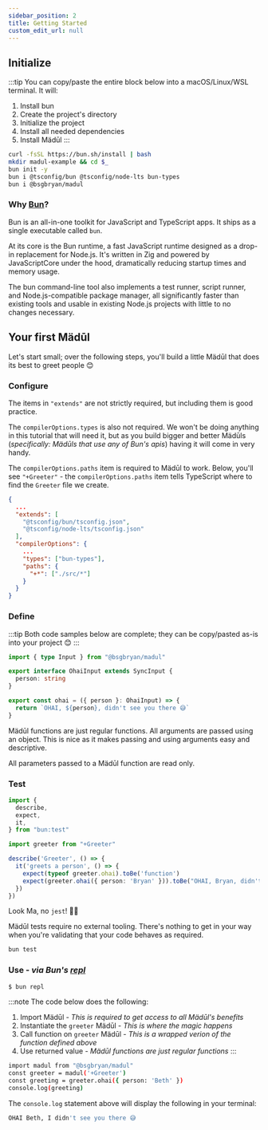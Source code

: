 ```yaml
---
sidebar_position: 2
title: Getting Started
custom_edit_url: null
---
```


## Initialize
:::tip
You can copy/paste the entire block below into a macOS/Linux/WSL terminal. It will:

1. Install bun
1. Create the project's directory
1. Initialize the project
1. Install all needed dependencies
1. Install Mädūl
:::

```bash showLineNumbers
curl -fsSL https://bun.sh/install | bash
mkdir madul-example && cd $_
bun init -y
bun i @tsconfig/bun @tsconfig/node-lts bun-types
bun i @bsgbryan/madul
```

### Why [Bun](https://bun.sh)?

Bun is an all-in-one toolkit for JavaScript and TypeScript apps. It ships as a single executable called `bun​`.

At its core is the Bun runtime, a fast JavaScript runtime designed as a drop-in replacement for Node.js. It's written in Zig and powered by JavaScriptCore under the hood, dramatically reducing startup times and memory usage.

The bun​ command-line tool also implements a test runner, script runner, and Node.js-compatible package manager, all significantly faster than existing tools and usable in existing Node.js projects with little to no changes necessary.

## Your first Mädūl

Let's start small; over the following steps, you'll build a little Mädūl that does its best to greet people 😊

### Configure

The items in `"extends"` are not strictly required, but including them is good practice.

The `compilerOptions.types` is also not required. We won't be doing anything in this tutorial that will need it, but as you build bigger and better Mädūls (*specifically: Mädūls that use any of Bun's apis*) having it will come in very handy.

The `compilerOptions.paths` item is required to Mädūl to work. Below, you'll see `"+Greeter"` - the `compilerOptions.paths` item tells TypeScript where to find the `Greeter` file we create.

```json title="madul-example/tsconfig.json"
{
  ...
  "extends": [
    "@tsconfig/bun/tsconfig.json",
    "@tsconfig/node-lts/tsconfig.json"
  ],
  "compilerOptions": {
    ...
    "types": ["bun-types"],
    "paths": {
      "+*": ["./src/*"]
    }
  }
}
```

### Define

:::tip
Both code samples below are complete; they can be copy/pasted as-is into your project 😊
:::

```typescript title="madul-example/src/Greeter.ts"
import { type Input } from "@bsgbryan/madul"

export interface OhaiInput extends SyncInput {
  person: string
}

export const ohai = ({ person }: OhaiInput) => {
  return `OHAI, ${person}, didn't see you there 😅`
}
```

Mädūl functions are just regular functions. All arguments are passed using an object. This is nice as it makes passing and using arguments easy and descriptive.

All parameters passed to a Mädūl function are read only.

### Test

```typescript title="madul-example/test/Greeter.test.ts"
import {
  describe,
  expect,
  it,
} from "bun:test"

import greeter from "+Greeter"

describe('Greeter', () => {
  it('greets a person', () => {
    expect(typeof greeter.ohai).toBe('function')
    expect(greeter.ohai({ person: 'Bryan' })).toBe("OHAI, Bryan, didn't see you there 😅")
  })
})
```

Look Ma, no `jest`! 🤘🏻

Mädūl tests require no external tooling. There's nothing to get in your way when you're validating that your code behaves as required.

```bash title="Execute test"
bun test
```

### Use - *via Bun's [repl](https://en.wikipedia.org/wiki/Read–eval–print_loop)*

```bash title="Fire it up"
$ bun repl
```

:::note
The code below does the following:

1. Import Mädūl - *This is required to get access to all Mädūl's benefits*
1. Instantiate the `greeter` Mädūl - *This is where the magic happens*
1. Call function on `greeter` Mädūl - *This is a wrapped verion of the function defined above*
1. Use returned value - *Mädūl functions are just regular functions*
:::

```bash title="Paste into Bun's repl" showLineNumbers
import madul from "@bsgbryan/madul"
const greeter = madul('+Greeter')
const greeting = greeter.ohai({ person: 'Beth' })
console.log(greeting)
```

The `console.log` statement above will display the following in your terminal:

```bash title="Output"
OHAI Beth, I didn't see you there 😅
```
